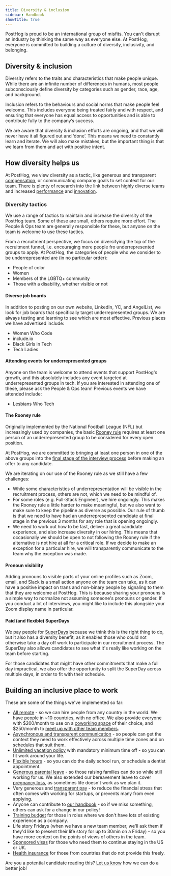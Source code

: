 ```yaml
---
title: Diversity & inclusion
sidebar: Handbook
showTitle: true
---
```


PostHog is proud to be an international group of misfits. You can't disrupt an industry by thinking the same way as everyone else. At PostHog, everyone is committed to building a culture of diversity, inclusivity, and belonging.

## Diversity & inclusion

Diversity refers to the traits and characteristics that make people unique. While there are an infinite number of differences in humans, most people subconsciously define diversity by categories such as gender, race, age, and background.

Inclusion refers to the behaviours and social norms that make people feel welcome. This includes everyone being treated fairly and with respect, and ensuring that everyone has equal access to opportunities and is able to contribute fully to the company’s success.  

We are aware that diversity & inclusion efforts are ongoing, and that we will never have it all figured out and ‘done’. This means we need to constantly learn and iterate. We will also make mistakes, but the important thing is that we learn from them and act with positive intent. 

## How diversity helps us

At PostHog, we view diversity as a tactic, like generous and transparent [compensation](https://posthog.com/handbook/people/compensation#how-it-works), or communicating company goals to set context for our team. There is plenty of research into the link between highly diverse teams and increased [performance](https://www.ucdenver.edu/docs/librariesprovider68/default-document-library/jmna-articles-bonuscontent-2.pdf?Status=Temp&sfvrsn=84c0fb9_2) and [innovation](https://www.bcg.com/en-us/publications/2018/how-diverse-leadership-teams-boost-innovation). 

### Diversity tactics

We use a range of tactics to maintain and increase the diversity of the PostHog team. Some of these are small, others require more effort. The People & Ops team are generally responsible for these, but anyone on the team is welcome to use these tactics.

From a recruitment perspective, we focus on diversifying the top of the recruitment funnel, i.e. encouraging more people fro underrepresented groups to apply. At PostHog, the categories of people who we consider to be underrepresented are (in no particular order):

* People of color
* Women
* Members of the LGBTQ+ community
* Those with a disability, whether visible or not

#### Diverse job boards

In addition to posting on our own website, LinkedIn, YC, and AngelList, we look for job boards that specifically target underrepresented groups. We are always testing and learning to see which are most effective. Previous places we have advertised include: 

- Women Who Code
- include.io
- Black Girls in Tech
- Tech Ladies

#### Attending events for underrepresented groups

Anyone on the team is welcome to attend events that support PostHog's growth, and this absolutely includes any event targeted at underrepresented groups in tech. If you are interested in attending one of these, please ask the People & Ops team! Previous events we have attended include:

- Lesbians Who Tech

#### The Rooney rule

Originally implemented by the National Football League (NFL) but increasingly used by companies, the basic [Rooney rule](https://en.wikipedia.org/wiki/Rooney_Rule) requires at least one person of an underrepresented group to be considered for every open position.

At PostHog, we are committed to bringing at least one person in one of the above groups into the [final stage of the interview process](/handbook/people/hiring-process/#posthog-superday) before making an offer to any candidate. 

We are iterating on our use of the Rooney rule as we still have a few challenges:

* While some characteristics of underrepresentation will be visible in the recruitment process, others are not, which we need to be mindful of. 
* For some roles (e.g. Full-Stack Engineer), we hire ongoingly. This makes the Rooney rule a little harder to make meaningful, but we also want to make sure to keep the pipeline as diverse as possible. Our rule of thumb is that we need to have had an underrepresented candidate at final stage in the previous 3 months for any role that is opening ongoingly. 
* We need to work out how to be fast, deliver a great candidate experience, and also increase diversity in our hiring. This means that occasionally we should be open to not following the Rooney rule if the alternative is not hire at all for a critical role. If we decide to make an exception for a particular hire, we will transparently communicate to the team why the exception was made.

#### Pronoun visibility

Adding pronouns to visible parts of your online profiles such as Zoom, email, and Slack is a small action anyone on the team can take, as it can have a positive impact on trans and non-binary people by signaling to them that they are welcome at PostHog. This is because sharing your pronouns is a simple way to normalize not assuming someone's pronouns or gender. If you conduct a lot of interviews, you might like to include this alongside your Zoom display name in particular. 

#### Paid (and flexible) SuperDays

We pay people for [SuperDays](/careers/#the-process) because we think this is the right thing to do, but it also has a diversity benefit, as it enables those who could not otherwise take a day off work to participate in our recruitment process. The SuperDay also allows candidates to see what it's really like working on the team before starting. 

For those candidates that might have other commitments that make a full day impractical, we also offer the opportunity to split the SuperDay across multiple days, in order to fit with their schedule.

## Building an inclusive place to work

These are some of the things we've implemented so far:

* [All remote](/handbook/company/team) - so we can hire people from any country in the world. We have people in ~10 countries, with no office. We also provide everyone  with $200/month to use on a [coworking space](/handbook/people/spending-money/#work-space) of their choice, and $250/month to [meet up with other team members](/handbook/people/spending-money/#meetups). 
* [Asynchronous and transparent communication](/handbook/company/communication) - so people can get the context they need to work effectively across multiple time zones and on schedules that suit them.
* [Unlimited vacation policy](/handbook/people/time-off/#permissionless-time-off) with mandatory minimum time off - so you can fit work around your life.
* [Flexible hours](/handbook/people/time-off#flexible-working) - so you can do the daily school run, or schedule a dentist appointment. 
* [Generous parental leave](/handbook/people/time-off/#parental-leave) - so those raising families can do so while still working for us. We also extended our bereavement leave to cover [pregnancy loss](/handbook/people/time-off#bereavements--child-loss), as sometimes life doesn't work as we plan it.
* Very generous and [transparent pay](/handbook/people/compensation) - to reduce the financial stress that often comes with working for startups, or prevents many from even applying.
* Anyone can contribute to [our handbook](/handbook/) - so if we miss something, others can ask for a change in our policy! 
* [Training budget](/handbook/people/training/#training-budget) for those in roles where we don't have lots of existing experience as a company.
* Life story Fridays (when we have a new team member, we'll ask them if they'd like to present their life story for up to 30min on a Friday) - so you have more context on the points of views of others in the team.
* [Sponsored visas](/handbook/people/hiring-process/#visa-sponsorship) for those who need them to continue staying in the US or UK.
* [Health insurance](/handbook/people/benefits/#pension-and-401k-contributions) for those from countries that do not provide this freely.

Are you a potential candidate reading this? [Let us know](mailto:careers@posthog.com) how we can do a better job!
